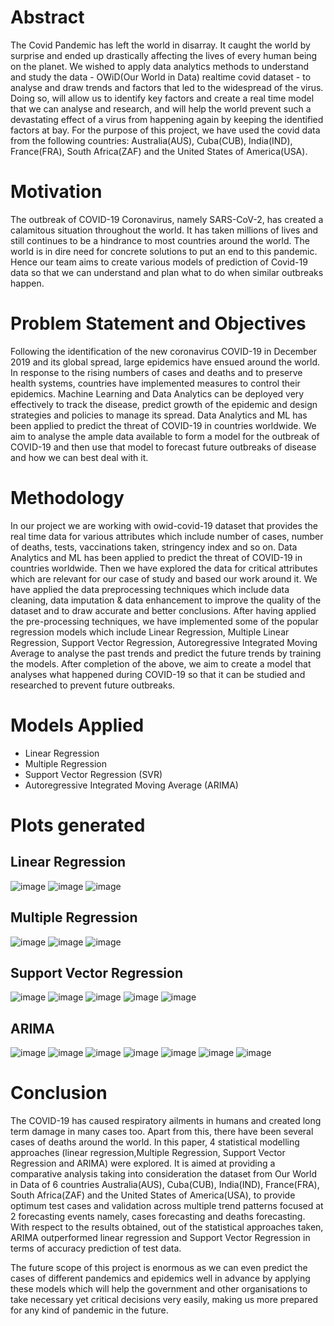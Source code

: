 # Abstract
The Covid Pandemic has left the world in disarray. It caught the world by surprise and
ended up drastically affecting the lives of every human being on the planet. We wished to
apply data analytics methods to understand and study the data - OWiD(Our World in Data)
realtime covid dataset - to analyse and draw trends and factors that led to the widespread of
the virus. Doing so, will allow us to identify key factors and create a real time model that we
can analyse and research, and will help the world prevent such a devastating effect of a
virus from happening again by keeping the identified factors at bay.
For the purpose of this project, we have used the covid data from the following countries:
Australia(AUS), Cuba(CUB), India(IND), France(FRA), South Africa(ZAF) and the United
States of America(USA).

# Motivation
The outbreak of COVID-19 Coronavirus, namely SARS-CoV-2, has created a calamitous situation
throughout the world. It has taken millions of lives and still continues to be a hindrance to most
countries around the world. The world is in dire need for concrete solutions to put an end to this
pandemic. Hence our team aims to create various models of prediction of Covid-19 data so that we
can understand and plan what to do when similar outbreaks happen.

# Problem Statement and Objectives
Following the identification of the new coronavirus COVID-19 in December 2019 and its global
spread, large epidemics have ensued around the world. In response to the rising numbers of cases
and deaths and to preserve health systems, countries have implemented measures to control their
epidemics. Machine Learning and Data Analytics can be deployed very effectively to track the
disease, predict growth of the epidemic and design strategies and policies to manage its spread.
Data Analytics and ML has been applied to predict the threat of COVID-19 in countries worldwide.
We aim to analyse the ample data available to form a model for the outbreak of COVID-19 and then
use that model to forecast future outbreaks of disease and how we can best deal with it.

# Methodology
In our project we are working with owid-covid-19 dataset that provides the real time data for various
attributes which include number of cases, number of deaths, tests, vaccinations taken, stringency
index and so on. Data Analytics and ML has been applied to predict the threat of COVID-19 in
countries worldwide. Then we have explored the data for critical attributes which are relevant for our
case of study and based our work around it. We have applied the data preprocessing techniques
which include data cleaning, data imputation & data enhancement to improve the quality of the
dataset and to draw accurate and better conclusions. After having applied the pre-processing
techniques, we have implemented some of the popular regression models which include Linear
Regression, Multiple Linear Regression, Support Vector Regression, Autoregressive Integrated
Moving Average to analyse the past trends and predict the future trends by training the models.
After completion of the above, we aim to create a model that analyses what happened during
COVID-19 so that it can be studied and researched to prevent future outbreaks.

# Models Applied
- Linear Regression
- Multiple Regression
- Support Vector Regression (SVR)
- Autoregressive Integrated Moving Average (ARIMA)

# Plots generated
## Linear Regression
![image](https://user-images.githubusercontent.com/71393551/203570965-b9fab6bf-fd51-4b04-acc7-b4fc25a961a4.png)
![image](https://user-images.githubusercontent.com/71393551/203571010-c73643d3-36fa-4a92-a74a-ffba8e43620f.png)
![image](https://user-images.githubusercontent.com/71393551/203571105-ab25cd78-3884-48de-b1d1-c2a10590ab03.png)

## Multiple Regression
![image](https://user-images.githubusercontent.com/71393551/203571167-f30345e0-7fa5-4ee8-b9a2-31c58de06c62.png)
![image](https://user-images.githubusercontent.com/71393551/203571190-886ab8c8-a663-4eaf-939c-8d74ad3d6e18.png)
![image](https://user-images.githubusercontent.com/71393551/203571220-d726cded-5367-47a5-95e1-88f451cfe802.png)

## Support Vector Regression
![image](https://user-images.githubusercontent.com/71393551/203571308-48cd6e90-a6b8-4405-992f-1abbab272cb1.png)
![image](https://user-images.githubusercontent.com/71393551/203571337-7762007b-92af-42d1-94d6-f5b74999256d.png)
![image](https://user-images.githubusercontent.com/71393551/203571361-74a3b9a0-f498-4d49-ad22-aabd4e652ed1.png)
![image](https://user-images.githubusercontent.com/71393551/203571413-7be5b768-ccf4-4ec6-8580-70c8f3ce1704.png)
![image](https://user-images.githubusercontent.com/71393551/203571447-26fa7b41-1290-49b4-a377-559608ae5a7e.png)

## ARIMA
![image](https://user-images.githubusercontent.com/71393551/203571517-e60653c9-69b1-4c69-a341-86afbd455272.png)
![image](https://user-images.githubusercontent.com/71393551/203571559-dd6efdac-e2e6-436c-b8ed-49db8eb26d5c.png)
![image](https://user-images.githubusercontent.com/71393551/203571584-1c3f8667-fdba-4ea9-8352-ae2427ab1baa.png)
![image](https://user-images.githubusercontent.com/71393551/203571613-63aedbf9-efdb-43da-8f73-8cf1066c3a58.png)
![image](https://user-images.githubusercontent.com/71393551/203571635-2bcaa01c-4213-43fe-854e-ccd21f1b3cf1.png)
![image](https://user-images.githubusercontent.com/71393551/203571696-fe284111-344b-4616-b71e-30faa5b2bb03.png)
![image](https://user-images.githubusercontent.com/71393551/203571730-bf10d7e4-67fc-48c7-953d-1e61d85030de.png)


# Conclusion
The COVID-19 has caused respiratory ailments in humans and created long term damage in many
cases too. Apart from this, there have been several cases of deaths around the world. In this paper,
4 statistical modelling approaches (linear regression,Multiple Regression, Support Vector
Regression and ARIMA) were explored. It is aimed at providing a comparative analysis taking into
consideration the dataset from Our World in Data of 6 countries Australia(AUS), Cuba(CUB),
India(IND), France(FRA), South Africa(ZAF) and the United States of America(USA), to provide
optimum test cases and validation across multiple trend patterns focused at 2 forecasting events
namely, cases forecasting and deaths forecasting. With respect to the results obtained, out of the
statistical approaches taken, ARIMA outperformed linear regression and Support Vector Regression
in terms of accuracy prediction of test data.
    
The future scope of this project is enormous as we can even predict the cases of different
pandemics and epidemics well in advance by applying these models which will help the government
and other organisations to take necessary yet critical decisions very easily, making us more
prepared for any kind of pandemic in the future.
